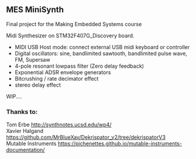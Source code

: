 ## MES MiniSynth

Final project for the Making Embedded Systems course

Midi Synthesizer on STM32F407G_Discovery board.
- MIDI USB Host mode: connect external USB midi keyboard or controller
- Digital oscillators: sine, bandlimited sawtooth, bandlimited pulse wave, FM, Supersaw
- 4-pole resonant lowpass filter (Zero delay feedback)
- Exponential ADSR envelope generators
- Bitcrushing / rate decimator effect
- stereo delay effect


WIP....




### Thanks to:
Tom Erbe http://synthnotes.ucsd.edu/wp4/  
Xavier Halgand https://github.com/MrBlueXav/Dekrispator_v2/tree/dekrispatorV3  
Mutable Instruments https://pichenettes.github.io/mutable-instruments-documentation/  
